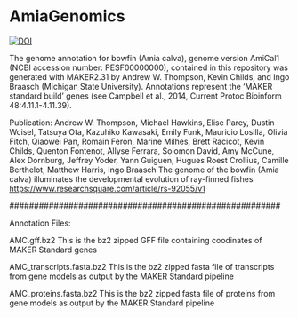 # AmiaGenomics
[![DOI](https://zenodo.org/badge/376894223.svg)](https://zenodo.org/badge/latestdoi/376894223)

The genome annotation for bowfin (Amia calva), genome version AmiCal1 (NCBI accession number: PESF00000000), contained in this repository was generated with MAKER2.31 by Andrew W. Thompson, Kevin Childs, and Ingo Braasch (Michigan State University). Annotations represent the ‘MAKER standard build’ genes (see Campbell et al., 2014, Current Protoc Bioinform 48:4.11.1-4.11.39).


Publication:
Andrew W. Thompson, Michael Hawkins, Elise Parey, Dustin Wcisel, Tatsuya Ota, Kazuhiko Kawasaki, Emily Funk, Mauricio Losilla, Olivia Fitch, Qiaowei Pan, Romain Feron, Marine Milhes, Brett Racicot, Kevin Childs, Quenton Fontenot, Allyse Ferrara, Solomon David, Amy McCune, Alex Dornburg, Jeffrey Yoder, Yann Guiguen, Hugues Roest Crollius, Camille Berthelot, Matthew Harris, Ingo Braasch The genome of the bowfin (Amia calva) illuminates the developmental evolution of ray-finned fishes https://www.researchsquare.com/article/rs-92055/v1

#######################################################

Annotation Files:

AMC.gff.bz2                 This is the bz2 zipped GFF file containing coodinates of MAKER Standard genes

AMC_transcripts.fasta.bz2   This is the bz2 zipped fasta file of transcripts from gene models as output by the MAKER Standard pipeline

AMC_proteins.fasta.bz2      This is the bz2 zipped fasta file of proteins from gene models as output by the MAKER Standard pipeline
